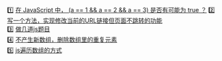 :one: [在 JavaScript 中， (a == 1 && a == 2 && a == 3) 是否有可能为 true ？](https://github.com/Eveveen/fe-study/blob/master/js/01.equal.js) 
:two: [写一个方法，实现修改当前的URL链接但页面不跳转的功能](https://github.com/Eveveen/fe-study/blob/master/js/02.url.js)   
:three: [做几道js题目](https://github.com/Eveveen/fe-study/blob/master/js/03.question.js)   
:four: [不产生新数组，删除数组里的重复元素](https://github.com/Eveveen/fe-study/blob/master/js/04.removeDuplicates.js)  
:five: [js遍历数组的方式](https://github.com/Eveveen/fe-study/blob/master/js/05.array.md)   